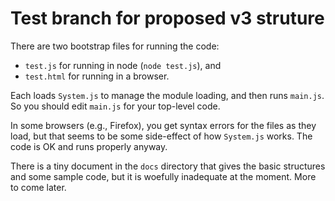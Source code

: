 # Test branch for proposed v3 struture #

There are two bootstrap files for running the code:

* `test.js` for running in node (`node test.js`), and 
* `test.html` for running in a browser.

Each loads `System.js` to manage the module loading, and then runs `main.js`.  So you should edit `main.js` for your top-level code.

In some browsers (e.g., Firefox), you get syntax errors for the files as they load, but that seems to be some side-effect of how `System.js` works.  The code is OK and runs properly anyway.

There is a tiny document in the `docs` directory that gives the basic structures and some sample code, but it is woefully inadequate at the moment.  More to come later.
